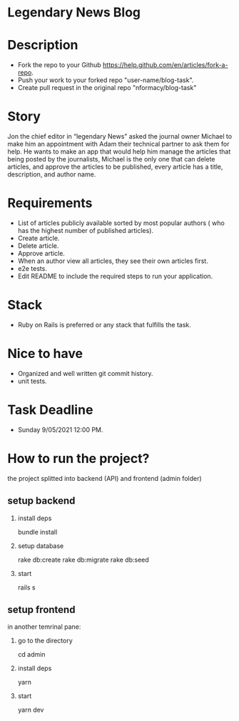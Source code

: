 # Legendary News Blog

# Description
- Fork the repo to your Github https://help.github.com/en/articles/fork-a-repo.
- Push your work to your forked repo "user-name/blog-task".
- Create pull request in the original repo "nformacy/blog-task"

# Story
Jon the chief editor in “legendary News” asked the journal owner Michael to make him an appointment with Adam their technical partner to ask them for help.
He wants to make an app that would help him manage the articles that being posted by the journalists, Michael is the only one that can delete articles, and approve the articles to be published, every article has a title, description, and author name.


# Requirements
- List of articles publicly available sorted by most popular authors ( who has the highest number of published articles).
- Create article.
- Delete article.
- Approve article.
- When an author view all articles, they see their own articles first.
- e2e tests.
- Edit README to include the required steps to run your application.

# Stack
- Ruby on Rails is preferred or any stack that fulfills the task.

# Nice to have
- Organized and well written git commit history.
- unit tests.

# Task Deadline
- Sunday 9/05/2021 12:00 PM.

# How to run the project?

the project splitted into backend (API) and frontend (admin folder)

## setup backend

1. install deps

      bundle install


2. setup database

      rake db:create
      rake db:migrate
      rake db:seed

3. start

      rails s

## setup frontend

in another temrinal pane:

1. go to the directory

      cd admin

2. install deps

      yarn

3. start

      yarn dev
